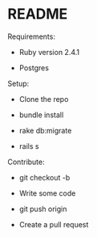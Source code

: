 # README

Requirements:

* Ruby version 2.4.1

* Postgres

Setup:

* Clone the repo

* bundle install

* rake db:migrate

* rails s

Contribute:

* git checkout -b <branch name>

* Write some code

* git push origin <branch name>

* Create a pull request

